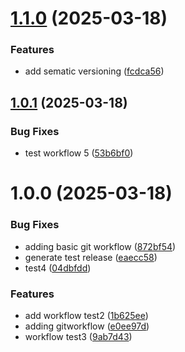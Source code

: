 # [1.1.0](https://github.com/aarifdiwan-hub/employee-nexus-api/compare/v1.0.1...v1.1.0) (2025-03-18)


### Features

* add sematic versioning  ([fcdca56](https://github.com/aarifdiwan-hub/employee-nexus-api/commit/fcdca5642d5bba2496d107d33d9181095cb8882e))

## [1.0.1](https://github.com/aarifdiwan-hub/employee-nexus-api/compare/v1.0.0...v1.0.1) (2025-03-18)


### Bug Fixes

* test workflow 5 ([53b6bf0](https://github.com/aarifdiwan-hub/employee-nexus-api/commit/53b6bf02e0eac309a73f9ffcedab6a75c204143c))

# 1.0.0 (2025-03-18)


### Bug Fixes

* adding basic git workflow ([872bf54](https://github.com/aarifdiwan-hub/employee-nexus-api/commit/872bf54314733446167384541536fea9bec061d9))
* generate test release ([eaecc58](https://github.com/aarifdiwan-hub/employee-nexus-api/commit/eaecc58518c86871afe4b87992df10c230524e54))
* test4 ([04dbfdd](https://github.com/aarifdiwan-hub/employee-nexus-api/commit/04dbfdd470d668a3ae67385e68313c8a7b47a559))


### Features

* add workflow test2 ([1b625ee](https://github.com/aarifdiwan-hub/employee-nexus-api/commit/1b625ee38f9ba489d18f03d6218e81445ab96c2c))
* adding gitworkflow ([e0ee97d](https://github.com/aarifdiwan-hub/employee-nexus-api/commit/e0ee97d079be10c5b81bb49161a50c0c92537f2f))
* workflow test3 ([9ab7d43](https://github.com/aarifdiwan-hub/employee-nexus-api/commit/9ab7d43a2f20d82dda9f275050cf50bbce13934d))
